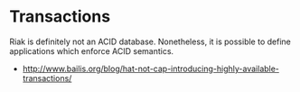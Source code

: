 # Transactions

Riak is definitely not an ACID database. Nonetheless, it is possible
to define applications which enforce ACID semantics.

* http://www.bailis.org/blog/hat-not-cap-introducing-highly-available-transactions/
